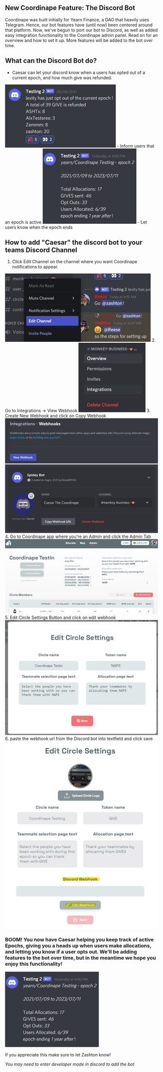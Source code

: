 ## New Coordinape Feature: The Discord Bot

Coordinape was built initially for Yearn Finance, a DAO that heavily uses Telegram.  Hence, our bot features have (until now) been centered around that platform.  Now, we've begun to port our bot to Discord, as well as added easy integration functionality to the Coordinape admin panel.  Read on for an overview and how to set it up.  More features will be added to the bot over time.

## What can the Discord Bot do?

- Caesar can let your discord know when a users has opted out of a current epoch, and how much give was refunded.
<img src="/images/Bot Opted Out.jpg">
- Inform users that an epoch is active
<img src="/images/Bot Comment.jpg">
- Let users know when the epoch ends

## How to add "Caesar" the discord bot to your teams Discord Channel

1. Click Edit Channel on the channel where you want Coordinape notifications to appear.
<img src="/images/Edit Channel.jpg">
2. Go to Integrations -> View Webhook
<img src="/images/Integrations.jpg">
3. Create New Webhook and click on Copy Webhook
<img src="/images/New Webhook.jpg">
<img src="/images/Name Webhook.jpg">
4. Go to Coordinape app where you're an Admin and click the Admin Tab
<img src="/images/Admin.jpg">
5. Edit Circle Settings Button and click on edit webhook
<img src="/images/Circle Settings.jpg">
6. paste the webhook url from the Discord bot into textfield and click save
<img src="/images/Discord Webook.jpg">

### BOOM! You now have Caesar helping you keep track of active Epochs, giving you a heads up when users make allocations, and letting you know if a user opts out. We'll be adding features to the bot over time, but in the meantime we hope you enjoy this functionality! 

<img src="/images/Bot Comment.jpg"> 

If you appreciate this make sure to let Zashton know!

_You may need to enter developer mode in discord to add the bot_

